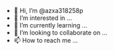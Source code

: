 - 👋 Hi, I’m @azxa318258p
- 👀 I’m interested in ...
- 🌱 I’m currently learning ...
- 💞️ I’m looking to collaborate on ...
- 📫 How to reach me ...

<!---
azxa318258p/azxa318258p is a ✨ special ✨ repository because its `README.md` (this file) appears on your GitHub profile.
You can click the Preview link to take a look at your changes.
--->
